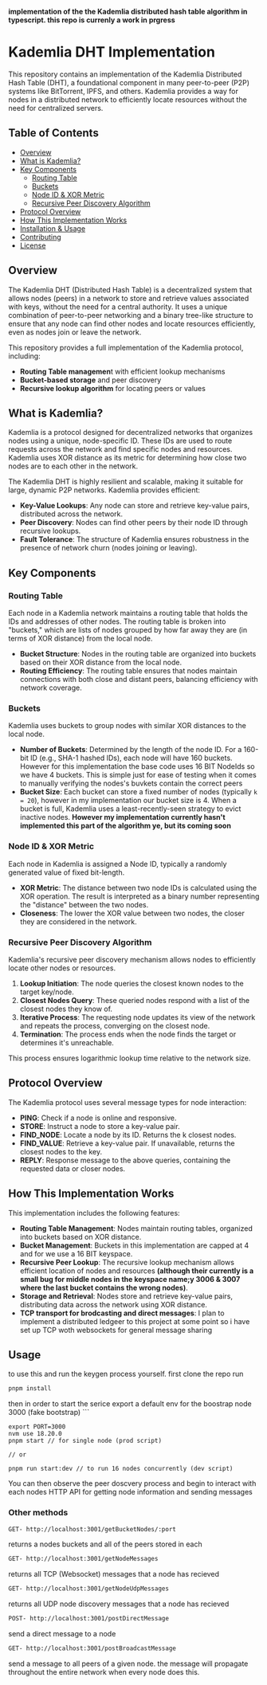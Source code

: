 **implementation of the the Kademlia distributed hash table algorithm in typescript. this repo is currenly a work in prgress**

# Kademlia DHT Implementation

This repository contains an implementation of the Kademlia Distributed Hash Table (DHT), a foundational component in many peer-to-peer (P2P) systems like BitTorrent, IPFS, and others. Kademlia provides a way for nodes in a distributed network to efficiently locate resources without the need for centralized servers.

## Table of Contents

- [Overview](#overview)
- [What is Kademlia?](#what-is-kademlia)
- [Key Components](#key-components)
  - [Routing Table](#routing-table)
  - [Buckets](#buckets)
  - [Node ID & XOR Metric](#node-id--xor-metric)
  - [Recursive Peer Discovery Algorithm](#recursive-peer-discovery-algorithm)
- [Protocol Overview](#protocol-overview)
- [How This Implementation Works](#how-this-implementation-works)
- [Installation & Usage](#installation--usage)
- [Contributing](#contributing)
- [License](#license)

## Overview

The Kademlia DHT (Distributed Hash Table) is a decentralized system that allows nodes (peers) in a network to store and retrieve values associated with keys, without the need for a central authority. It uses a unique combination of peer-to-peer networking and a binary tree-like structure to ensure that any node can find other nodes and locate resources efficiently, even as nodes join or leave the network.

This repository provides a full implementation of the Kademlia protocol, including:

- **Routing Table managemen**t with efficient lookup mechanisms
- **Bucket-based storage** and peer discovery
- **Recursive lookup algorithm** for locating peers or values

## What is Kademlia?

Kademlia is a protocol designed for decentralized networks that organizes nodes using a unique, node-specific ID. These IDs are used to route requests across the network and find specific nodes and resources. Kademlia uses XOR distance as its metric for determining how close two nodes are to each other in the network.

The Kademlia DHT is highly resilient and scalable, making it suitable for large, dynamic P2P networks. Kademlia provides efficient:

- **Key-Value Lookups**: Any node can store and retrieve key-value pairs, distributed across the network.
- **Peer Discovery**: Nodes can find other peers by their node ID through recursive lookups.
- **Fault Tolerance**: The structure of Kademlia ensures robustness in the presence of network churn (nodes joining or leaving).

## Key Components

### Routing Table

Each node in a Kademlia network maintains a routing table that holds the IDs and addresses of other nodes. The routing table is broken into "buckets," which are lists of nodes grouped by how far away they are (in terms of XOR distance) from the local node.

- **Bucket Structure**: Nodes in the routing table are organized into buckets based on their XOR distance from the local node.
- **Routing Efficiency**: The routing table ensures that nodes maintain connections with both close and distant peers, balancing efficiency with network coverage.

### Buckets

Kademlia uses buckets to group nodes with similar XOR distances to the local node.

- **Number of Buckets**: Determined by the length of the node ID. For a 160-bit ID (e.g., SHA-1 hashed IDs), each node will have 160 buckets. However for this implementation the base code uses 16 BIT NodeIds so we have 4 buckets. This is simple just for ease of testing when it comes to manually verifying the nodes's buvkets contain the correct peers
- **Bucket Size**: Each bucket can store a fixed number of nodes (typically `k = 20`), however in my implementation our bucket size is 4. When a bucket is full, Kademlia uses a least-recently-seen strategy to evict inactive nodes. **However my implementation currently hasn't implemented this part of the algorithm ye, but its coming soon**

### Node ID & XOR Metric

Each node in Kademlia is assigned a Node ID, typically a randomly generated value of fixed bit-length.

- **XOR Metric**: The distance between two node IDs is calculated using the XOR operation. The result is interpreted as a binary number representing the "distance" between the two nodes.
- **Closeness**: The lower the XOR value between two nodes, the closer they are considered in the network.

### Recursive Peer Discovery Algorithm

Kademlia's recursive peer discovery mechanism allows nodes to efficiently locate other nodes or resources.

1. **Lookup Initiation**: The node queries the closest known nodes to the target key/node.
2. **Closest Nodes Query**: These queried nodes respond with a list of the closest nodes they know of.
3. **Iterative Process**: The requesting node updates its view of the network and repeats the process, converging on the closest node.
4. **Termination**: The process ends when the node finds the target or determines it's unreachable.

This process ensures logarithmic lookup time relative to the network size.

## Protocol Overview

The Kademlia protocol uses several message types for node interaction:

- **PING**: Check if a node is online and responsive.
- **STORE**: Instruct a node to store a key-value pair.
- **FIND_NODE**: Locate a node by its ID. Returns the k closest nodes.
- **FIND_VALUE**: Retrieve a key-value pair. If unavailable, returns the closest nodes to the key.
- **REPLY**: Response message to the above queries, containing the requested data or closer nodes.

## How This Implementation Works

This implementation includes the following features:

- **Routing Table Management**: Nodes maintain routing tables, organized into buckets based on XOR distance.
- **Bucket Management**: Buckets in this implementation are capped at 4 and for we use a 16 BIT keyspace.
- **Recursive Peer Lookup**: The recursive lookup mechanism allows efficient location of nodes and resources **(although their currently is a small bug for middle nodes in the keyspace name;y 3006 & 3007 where the last bucket contains the wrong nodes)**.
- **Storage and Retrieval**: Nodes store and retrieve key-value pairs, distributing data across the network using XOR distance.
- **TCP transport for brodcasting and direct messages**: I plan to implement a distributed ledgeer to this project at some point so i have set up TCP woth websockets for general message sharing

## Usage
to use this and run the keygen process yourself. first clone the repo run 
```bash
pnpm install
```
then in order to start the serice export a default env for the boostrap node 3000 (fake bootstrap) ```
```
export PORT=3000
nvm use 18.20.0
pnpm start // for single node (prod script)

// or

pnpm run start:dev // to run 16 nodes concurrently (dev script)
```
You can then observe the peer doscvery process and begin to interact with each nodes HTTP API for getting node information and sending messages

### Other methods
```bash
GET- http://localhost:3001/getBucketNodes/:port
```
returns a nodes buckets and all of the peers stored in each

```bash
GET- http://localhost:3001/getNodeMessages
```
returns all TCP (Websocket) messages that a node has recieved

```bash
GET- http://localhost:3001/getNodeUdpMessages
```
returns all UDP node discovery messages that a node has recieved

```bash
POST- http://localhost:3001/postDirectMessage
```
send a direct message to a node

```bash
GET- http://localhost:3001/postBroadcastMessage
```
send a message to all peers of a given node. the message will propagate throughout the entire network when every node does this.

